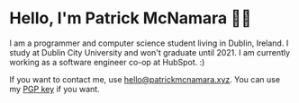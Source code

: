 # Hello, I'm Patrick McNamara 🏳️‍🌈

I am a programmer and computer science student living in Dublin, Ireland. I study at Dublin City University and won't graduate until 2021. I am currently working as a software engineer co-op at HubSpot. :)

If you want to contact me, use hello@patrickmcnamara.xyz. You can use my [PGP key](https://patrickmcnamara.xyz/pgp) if you want.
